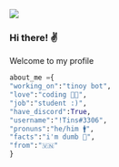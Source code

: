 ![](https://komarev.com/ghpvc/?username=hnguyen1910&color=orange)

### Hi there! ✌️

Welcome to my profile 

```py
about_me ={
"working_on":"tinoy bot",
"love":"coding 👨‍💻",
"job":"student :)",
"have_discord":True,
"username":"!Tins#3306",
"pronuns":"he/him 🚹",
"facts":"i'm dumb 🤪",
"from":"🇻🇳"
}
```

